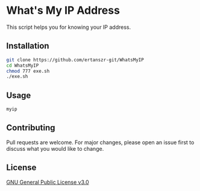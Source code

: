 # What's My IP Address

This script helps you for knowing your IP address.

## Installation

```bash
git clone https://github.com/ertanszr-git/WhatsMyIP
cd WhatsMyIP
chmod 777 exe.sh
./exe.sh
```

## Usage

```bash
myip
```

## Contributing
Pull requests are welcome. For major changes, please open an issue first to discuss what you would like to change.


## License
[GNU General Public License v3.0](https://choosealicense.com/licenses/gpl-3.0/)
